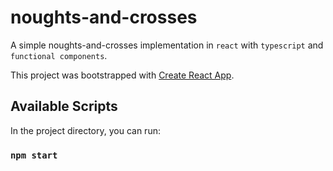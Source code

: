 # noughts-and-crosses

A simple noughts-and-crosses implementation in `react` with `typescript` and `functional components`.

This project was bootstrapped with [Create React App](https://github.com/facebook/create-react-app).

## Available Scripts

In the project directory, you can run:

### `npm start`